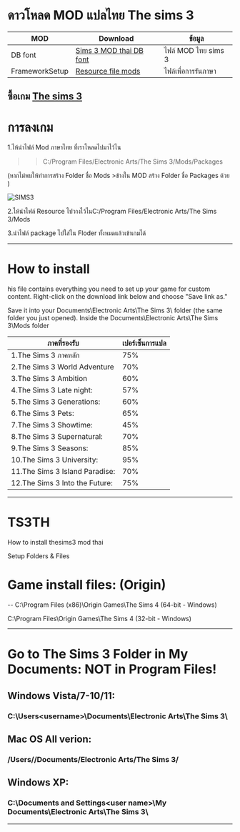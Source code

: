 # ดาวโหลด MOD แปลไทย The sims 3

| MOD  | Download |ข้อมูล|
| ------------- | ------------- |------------- |
| DB font  | [Sims 3 MOD thai DB font](https://github.com/simscolony/TS3TH/raw/master/Thai.Sims.3.Simcolony.DB2.package) |ไฟล์ MOD ไทย sims 3|
| FrameworkSetup | [Resource file mods](https://github.com/simcolony/TS3TH/releases/download/TS3TH/Resource.cfg) |ไฟล์เพื่อการรันภาษา|

## ซื้อเกม [The sims 3](https://www.cdkeys.com/pc/games/the-sims-3-pc-mac-cd-key-origin?mw_aref=simscolony)

# การลงเกม
1.ไห้นำไฟล์ Mod ภาษาไทย ที่เราโหลดไปมาไว้ไน 

>>  C:/Program Files/Electronic Arts/The Sims 3/Mods/Packages

  
  (หากไม่พบให้ทำการสร้าง Folder ชื่อ Mods >ข้างใน MOD สร้าง Folder ชื่อ Packages ด้วย )
  
 ![SIMS3](https://imgur.com/bguCvTU.jpg)

2.ไห้นำไฟล์ Resource ไปวางไว้ไนC:/Program Files/Electronic Arts/The Sims 3/Mods

3.นำไฟล์ package ไปใส่ใน Floder ทั้งหมดแล้วเข้าเกมได้

---------------------------------------------------------
# How to install
his file contains everything you need to set up your game for custom content. Right-click on the download link below and choose 
"Save link as." 

Save it into your Documents\Electronic Arts\The Sims 3\ folder (the same folder you just opened).
Inside the Documents\Electronic Arts\The Sims 3\Mods folder


| ภาคที่รองรับ   | เปอร์เซ็นการแปล|
| ------------- | ------------- |
|1.The Sims 3 ภาคหลัก | 75%|
|2.The Sims 3 World Adventure|70%|
|3.The Sims 3 Ambition|  60%|
4.The Sims 3 Late night: | 57%|
5.The Sims 3 Generations: | 60%|
6.The Sims 3 Pets: | 65%|
7.The Sims 3 Showtime: | 45%|
8.The Sims 3 Supernatural: | 70%|
9.The Sims 3 Seasons: | 85%|
10.The Sims 3 University: | 95%|
11.The Sims 3 Island Paradise: | 70%|
12.The Sims 3 Into the Future: | 75%|

-----------------------------------------
# TS3TH
How to install thesims3 mod thai

Setup Folders & Files

# Game install files: (Origin)
--
C:\Program Files (x86)\Origin Games\The Sims 4 (64-bit - Windows)

C:\Program Files\Origin Games\The Sims 4 (32-bit - Windows)

--------------------------------------------------------------------
# Go to The Sims 3 Folder in My Documents: NOT in Program Files!
## Windows Vista/7-10/11: 
### C:\Users\<username>\Documents\Electronic Arts\The Sims 3\


## Mac OS All verion: 
### /Users/<username>/Documents/Electronic Arts/The Sims 3/
  
  ## Windows XP: 
### C:\Documents and Settings\<user name>\My Documents\Electronic Arts\The Sims 3\

-----------------------------------------------------------------
